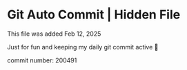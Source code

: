 # Git Auto Commit | Hidden File

This file was added Feb 12, 2025

Just for fun and keeping my daily git commit active 🤪

commit number: 200491
